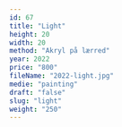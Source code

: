 ```yaml
---
id: 67
title: "Light"
height: 20
width: 20
method: "Akryl på lærred"
year: 2022
price: "800"
fileName: "2022-light.jpg"
medie: "painting"
draft: "false"
slug: "light"
weight: "250"
---
```

